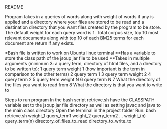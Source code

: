 README

Program takes in a queries of words along with weight of words if any is applied and a directory where your files are stored to be read and a destination directory that you want files created by the program to be store. The default weight for each query word is 1.
Total corpus size, top 10 most relevant documents along with top 10 of each BM25 terms for each document are return if any exists.

*Bash file is written to work on Ubuntu linux terminal
**Has a variable to store the class path of the jsoup jar file to be used
**Takes in multiple arguments (minimum 3: a query term, directory of html files, and a directory to be written to):
	1 query term weight 1 (how important is the term in comparison to the other terms)
	2 query term 1
	3 query term weight 2
	4 query term 2
	5 query term weight N
	6 query term N
	7 What the directory of the files you want to read from
	8 What the directory is that you want to write to

Steps to run program
	In the bash script retrieve.sh have the CLASSPATH variable set to the jsoup jar file directory as well as setting javac and java to the main class directory
	Open the terminal in the project folder
	Run: bash retrieve.sh weight_1 query_term1 weight_2 query_term2 ... weight_(n) query_term(n) directory_of_files_to_read directory_to_write_to
